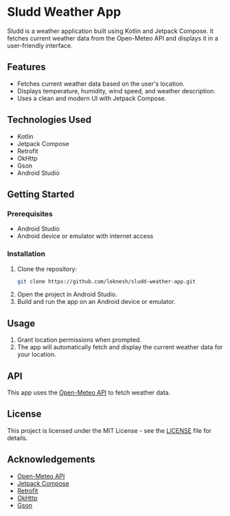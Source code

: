 # Sludd Weather App

Sludd is a weather application built using Kotlin and Jetpack Compose. It fetches current weather data from the Open-Meteo API and displays it in a user-friendly interface.

## Features

- Fetches current weather data based on the user's location.
- Displays temperature, humidity, wind speed, and weather description.
- Uses a clean and modern UI with Jetpack Compose.

## Technologies Used

- Kotlin
- Jetpack Compose
- Retrofit
- OkHttp
- Gson
- Android Studio

## Getting Started

### Prerequisites

- Android Studio
- Android device or emulator with internet access

### Installation

1. Clone the repository:
    ```sh
    git clone https://github.com/leknesh/sludd-weather-app.git
    ```
2. Open the project in Android Studio.
3. Build and run the app on an Android device or emulator.

## Usage

1. Grant location permissions when prompted.
2. The app will automatically fetch and display the current weather data for your location.

## API

This app uses the [Open-Meteo API](https://open-meteo.com/) to fetch weather data.

## License

This project is licensed under the MIT License - see the [LICENSE](LICENSE) file for details.

## Acknowledgements

- [Open-Meteo API](https://open-meteo.com/)
- [Jetpack Compose](https://developer.android.com/jetpack/compose)
- [Retrofit](https://square.github.io/retrofit/)
- [OkHttp](https://square.github.io/okhttp/)
- [Gson](https://github.com/google/gson)
